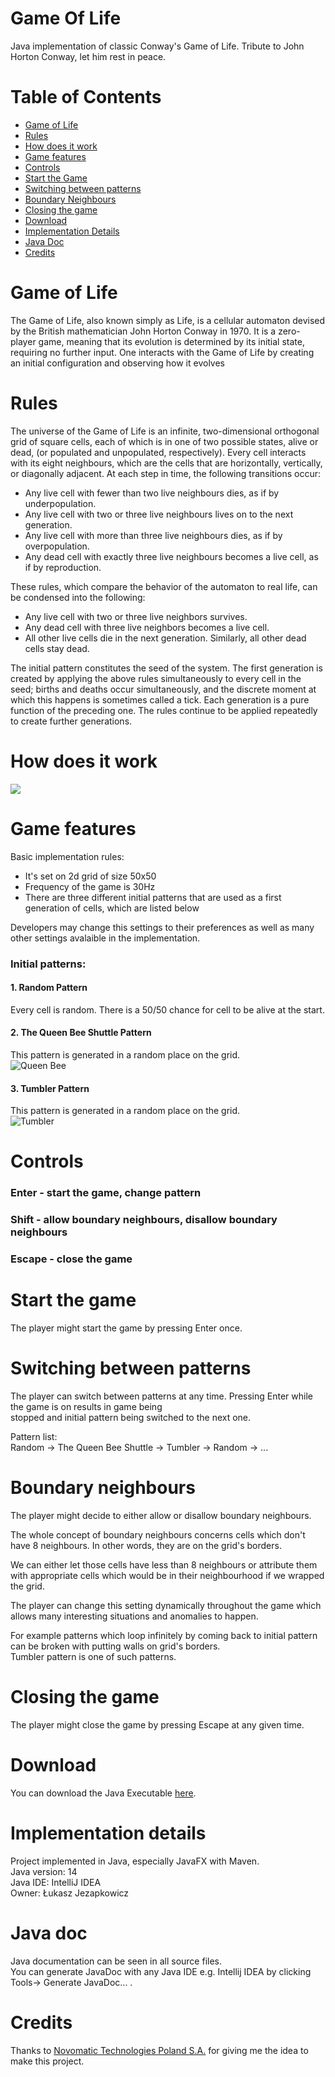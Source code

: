 # Game Of Life
Java implementation of classic Conway's Game of Life. Tribute to John Horton Conway, let him rest in peace. 
# Table of Contents
- [Game of Life](#game-of-life)
- [Rules](#rules)
- [How does it work](#how-does-it-work)
- [Game features](#game-features)
- [Controls](#controls)
- [Start the Game](#start-the-game)
- [Switching between patterns](#switching-between-patterns)
- [Boundary Neighbours](#boundary-neighbours)
- [Closing the game](#closing-the-game)
- [Download](#download)
- [Implementation Details](#implementation-details)
- [Java Doc](#java-doc)
- [Credits](#credits)

# Game of Life
The Game of Life, also known simply as Life, is a cellular automaton devised by the British mathematician John Horton Conway in 1970. It is a zero-player game, meaning that its evolution is determined by its initial state, requiring no further input. One interacts with the Game of Life by creating an initial configuration and observing how it evolves  
# Rules
The universe of the Game of Life is an infinite, two-dimensional orthogonal grid of square cells, each of which is in one of two possible states, alive or dead, (or populated and unpopulated, respectively). Every cell interacts with its eight neighbours, which are the cells that are horizontally, vertically, or diagonally adjacent. At each step in time, the following transitions occur:  
  
- Any live cell with fewer than two live neighbours dies, as if by underpopulation.  
- Any live cell with two or three live neighbours lives on to the next generation.  
- Any live cell with more than three live neighbours dies, as if by overpopulation.  
- Any dead cell with exactly three live neighbours becomes a live cell, as if by reproduction.  
  
These rules, which compare the behavior of the automaton to real life, can be condensed into the following:  
  
- Any live cell with two or three live neighbors survives.
- Any dead cell with three live neighbors becomes a live cell.
- All other live cells die in the next generation. Similarly, all other dead cells stay dead.  
  
The initial pattern constitutes the seed of the system. The first generation is created by applying the above rules simultaneously to every cell in the seed; births and deaths occur simultaneously, and the discrete moment at which this happens is sometimes called a tick. Each generation is a pure function of the preceding one. The rules continue to be applied repeatedly to create further generations.  
# How does it work
![](https://github.com/LucasJezap/ImagesAndSoOn/blob/master/golgif.gif)
# Game features
Basic implementation rules:  
  
- It's set on 2d grid of size 50x50  
- Frequency of the game is 30Hz  
- There are three different initial patterns that are used as a first generation of cells, which are listed below  
  
Developers may change this settings to their preferences as well as many other settings avalaible in the implementation.  
### Initial patterns:  
  
#### 1. Random Pattern
Every cell is random. There is a 50/50 chance for cell to be alive at the start.  
  
#### 2. The Queen Bee Shuttle Pattern
This pattern is generated in a random place on the grid.  
![Queen Bee](https://github.com/LucasJezap/GameOfLife/blob/master/photos/queen.png)  
  
#### 3. Tumbler Pattern  
This pattern is generated in a random place on the grid.  
![Tumbler](https://github.com/LucasJezap/GameOfLife/blob/master/photos/tumbler.PNG)  

# Controls
### Enter - start the game, change pattern  
### Shift - allow boundary neighbours, disallow boundary neighbours
### Escape - close the game

# Start the game
The player might start the game by pressing Enter once.  

# Switching between patterns
The player can switch between patterns at any time. Pressing Enter while the game is on results in game being  
stopped and initial pattern being switched to the next one.  
  
Pattern list:  
Random -> The Queen Bee Shuttle -> Tumbler -> Random -> ...  

# Boundary neighbours  
The player might decide to either allow or disallow boundary neighbours.  
  
The whole concept of boundary neighbours concerns cells which don't have 8 neighbours. In other words, they are on the grid's borders.  
  
We can either let those cells have less than 8 neighbours or attribute them with appropriate cells which would be in their neighbourhood
if we wrapped the grid.  
  
The player can change this setting dynamically throughout the game which allows many interesting situations and anomalies to happen.  
  
For example patterns which loop infinitely by coming back to initial pattern can be broken with putting walls on grid's borders.  
Tumbler pattern is one of such patterns.  

# Closing the game
The player might close the game by pressing Escape at any given time.

# Download
You can download the Java Executable [here](https://drive.google.com/open?id=1b6nFQHHutJBrWnUmRxj53BXJdXuImoPX).

# Implementation details
Project implemented in Java, especially JavaFX with Maven.  
Java version: 14  
Java IDE: IntelliJ IDEA  
Owner: Łukasz Jezapkowicz  

# Java doc
Java documentation can be seen in all source files.  
You can generate JavaDoc with any Java IDE e.g. Intellij IDEA by clicking Tools-> Generate JavaDoc... .

# Credits
Thanks to [Novomatic Technologies Poland S.A.](https://novomatic-tech.com/) for giving me the idea to make this
project.
